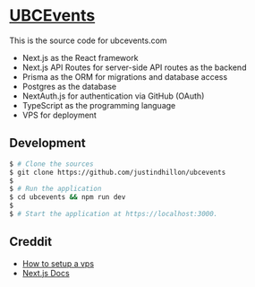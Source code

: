 # [UBCEvents](https://ubcevents.com/)

This is the source code for ubcevents.com
- Next.js as the React framework
- Next.js API Routes for server-side API routes as the backend
- Prisma as the ORM for migrations and database access
- Postgres as the database
- NextAuth.js for authentication via GitHub (OAuth)
- TypeScript as the programming language
- VPS for deployment

## Development

```bash
$ # Clone the sources
$ git clone https://github.com/justindhillon/ubcevents
$
$ # Run the application
$ cd ubcevents && npm run dev
$
$ # Start the application at https://localhost:3000.
```

## Creddit
- [How to setup a vps](https://drive.google.com/file/d/1q8Yk_qMm_xsweXOStsRf-R-sMXmD6qpu/view?pli=1)
- [Next.js Docs](https://nextjs.org/docs)

